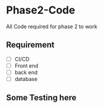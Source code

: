 # Phase2-Code
All Code required for phase 2 to work


## Requirement
- [ ] CI/CD
- [ ] Front end
- [ ] back end
- [ ] database

## Some Testing here
